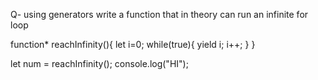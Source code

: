 Q- using generators write a function that in theory can run an infinite for loop

function* reachInfinity(){
    let i=0;
    while(true){
        yield i;
        i++;
    }
}

let num = reachInfinity();
console.log("HI");